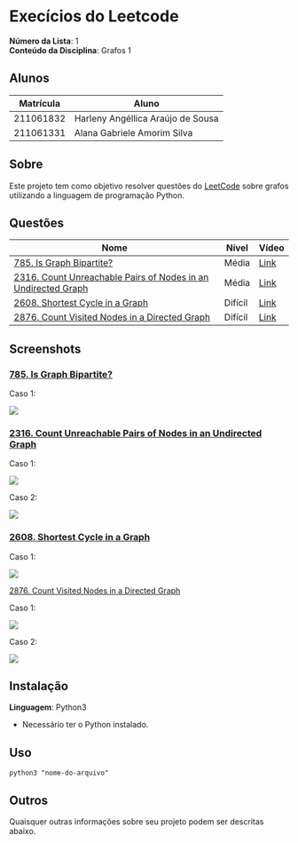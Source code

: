 # Execícios do Leetcode

**Número da Lista**: 1<br>
**Conteúdo da Disciplina**: Grafos 1<br>

## Alunos

| Matrícula | Aluno                             |
| --------- | --------------------------------- |
| 211061832 | Harleny Angéllica Araújo de Sousa |
| 211061331 | Alana Gabriele Amorim Silva       |

## Sobre

Este projeto tem como objetivo resolver questões do [LeetCode](https://leetcode.com/problemset/?search=graph&page=1&sorting=W3t9XQ%3D%3D) sobre grafos utilizando a linguagem de programação Python.

## Questões

| Nome                                                                                                                                                                | Nível   | Vídeo    |
| ------------------------------------------------------------------------------------------------------------------------------------------------------------------- | ------- | -------- |
| [785. Is Graph Bipartite?](https://leetcode.com/problems/is-graph-bipartite/description/)                                                                           | Média   | [Link]() |
| [2316. Count Unreachable Pairs of Nodes in an Undirected Graph](https://leetcode.com/problems/count-unreachable-pairs-of-nodes-in-an-undirected-graph/description/) | Média   | [Link]() |
| [2608. Shortest Cycle in a Graph](https://leetcode.com/problems/shortest-cycle-in-a-graph/description/)                                                             | Difícil | [Link]() |
| [2876. Count Visited Nodes in a Directed Graph](https://leetcode.com/problems/count-visited-nodes-in-a-directed-graph/description/)                                 | Difícil | [Link]() |

## Screenshots

### [785. Is Graph Bipartite?](https://github.com/projeto-de-algoritmos-2024/Grafos1_Leetcode/blob/main/GraphBipartite/README.md)

Caso 1:

![](https://github.com/projeto-de-algoritmos-2024/Grafos1_Leetcode/blob/main/assets/test2.png)<br>

### [2316. Count Unreachable Pairs of Nodes in an Undirected Graph](https://github.com/projeto-de-algoritmos-2024/Grafos1_Leetcode/blob/main/CountUnreachablePairsNodesUndirectedGraph/README.md)

Caso 1:

![](https://github.com/projeto-de-algoritmos-2024/Grafos1_Leetcode/blob/main/assets/2316-test1.png)<br>

Caso 2:

![](https://github.com/projeto-de-algoritmos-2024/Grafos1_Leetcode/blob/main/assets/2316-test2.png)<br>

### [2608. Shortest Cycle in a Graph](https://github.com/projeto-de-algoritmos-2024/Grafos1_Leetcode/blob/main/ShortestCycle/README.md)

Caso 1:

![](https://github.com/projeto-de-algoritmos-2024/Grafos1_Leetcode/blob/main/assets/test1.png)<br>

[2876. Count Visited Nodes in a Directed Graph](https://github.com/projeto-de-algoritmos-2024/Grafos1_Leetcode/blob/main/CountVisitedNodesDirectedGraph/README.md)

Caso 1:

![](https://github.com/projeto-de-algoritmos-2024/Grafos1_Leetcode/blob/main/assets/2876-test1.png)<br>

Caso 2:

![](https://github.com/projeto-de-algoritmos-2024/Grafos1_Leetcode/blob/main/assets/2876-test2.png)<br>

## Instalação

**Linguagem**: Python3 <br>

- Necessário ter o Python instalado.

## Uso

```
python3 "nome-do-arquivo"
```

## Outros

Quaisquer outras informações sobre seu projeto podem ser descritas abaixo.
